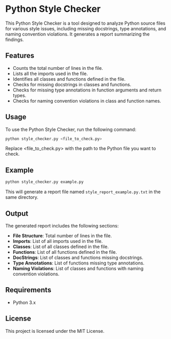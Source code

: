 # Python Style Checker

This Python Style Checker is a tool designed to analyze Python source files for various style issues, including missing docstrings, type annotations, and naming convention violations. It generates a report summarizing the findings.

## Features

- Counts the total number of lines in the file.
- Lists all the imports used in the file.
- Identifies all classes and functions defined in the file.
- Checks for missing docstrings in classes and functions.
- Checks for missing type annotations in function arguments and return types.
- Checks for naming convention violations in class and function names.

## Usage

To use the Python Style Checker, run the following command:

```sh
python style_checker.py <file_to_check.py>
```

Replace <file_to_check.py> with the path to the Python file you want to check.

## Example

```sh
python style_checker.py example.py
```

This will generate a report file named `style_report_example.py.txt` in the same directory.

## Output

The generated report includes the following sections:

- **File Structure**: Total number of lines in the file.
- **Imports**: List of all imports used in the file.
- **Classes**: List of all classes defined in the file.
- **Functions**: List of all functions defined in the file.
- **DocStrings**: List of classes and functions missing docstrings.
- **Type Annotations**: List of functions missing type annotations.
- **Naming Violations**: List of classes and functions with naming convention violations.

## Requirements

- Python 3.x

## License

This project is licensed under the MIT License.
